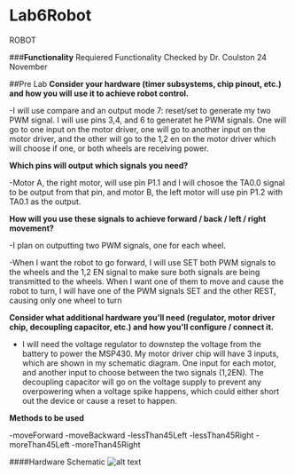 Lab6Robot
=========

ROBOT

###**Functionality**
Requiered Functionality Checked by Dr. Coulston 24 November

##Pre Lab
**Consider your hardware (timer subsystems, chip pinout, etc.) and how you will use it to achieve robot control.**

-I will use compare and an output mode 7: reset/set to generate my two PWM signal. I will use pins 3,4, and 6 to generatet he PWM signals.  One will go to one input on the motor driver, one will go to another input on the motor driver, and the other will go to the 1,2 en on the motor driver which will choose if one, or both wheels are receiving power.

**Which pins will output which signals you need?**

-Motor A, the right motor, will use pin P1.1 and I will chosoe the TA0.0 signal to be output from that pin, and motor B, the left motor will use pin P1.2 with TA0.1 as the output.  

**How will you use these signals to achieve forward / back / left / right movement?**

-I plan on outputting two PWM signals, one for each wheel.

-When I want the robot to go forward, I will use SET both PWM signals to the wheels and the 1,2 EN signal to make sure both signals are being transmitted to the wheels.  When I want one of them to move and cause the robot to turn, I will have one of the PWM signals SET and the other REST, causing only one wheel to turn

**Consider what additional hardware you'll need (regulator, motor driver chip, decoupling capacitor, etc.) and how you'll configure / connect it.**

-	I will need the voltage regulator to downstep the voltage from the battery to power the MSP430.  My motor driver chip will have 3 inputs, which are shown in my schematic diagram.  One input for each motor, and another input to choose between the two signals (1,2EN).  The decoupling capacitor will go on the voltage supply to prevent any overpowering when a voltage spike happens, which could either short out the device or cause a reset to happen.


**Methods to be used**

-moveForward
-moveBackward
-lessThan45Left
-lessThan45Right
-moreThan45Left
-moreThan45Right

####Hardware Schematic
![alt text](http://i61.tinypic.com/2vxoyrt.png)



